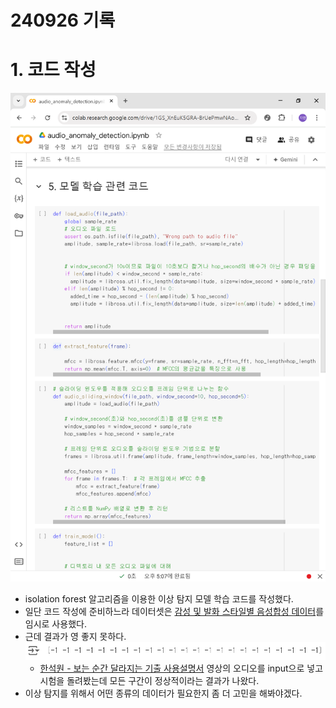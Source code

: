 # 240926 기록

# 1. 코드 작성
![model train code](ai.png)
- isolation forest 알고리즘을 이용한 이상 탐지 모델 학습 코드를 작성했다.
- 일단 코드 작성에 준비하느라 데이터셋은 [감성 및 발화 스타일별 음성합성 데이터](https://www.aihub.or.kr/aihubdata/data/view.do?currMenu=115&topMenu=100&aihubDataSe=data&dataSetSn=466)를 임시로 사용했다.
- 근데 결과가 영 좋지 못하다.
![model predict result](ai_result.png)
    - [한석원 - 보는 순간 달라지는 기출 사용설명서](https://www.youtube.com/watch?v=PTezM5F76P8) 영상의 오디오를 input으로 넣고 시험을 돌려봤는데 모든 구간이 정상적이라는 결과가 나왔다.
- 이상 탐지를 위해서 어떤 종류의 데이터가 필요한지 좀 더 고민을 해봐야겠다.